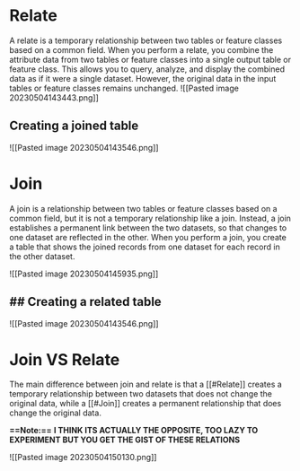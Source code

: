 # Relate
A relate is a temporary relationship between two tables or feature classes based on a common field. When you perform a relate, you combine the attribute data from two tables or feature classes into a single output table or feature class. This allows you to query, analyze, and display the combined data as if it were a single dataset. However, the original data in the input tables or feature classes remains unchanged.
![[Pasted image 20230504143443.png]]

## Creating a joined table

![[Pasted image 20230504143546.png]]

# Join
A join is a relationship between two tables or feature classes based on a common field, but it is not a temporary relationship like a join. Instead, a join establishes a permanent link between the two datasets, so that changes to one dataset are reflected in the other. When you perform a join, you create a table that shows the joined records from one dataset for each record in the other dataset.

![[Pasted image 20230504145935.png]]

## ## Creating a related table

![[Pasted image 20230504143546.png]]

# Join VS Relate
The main difference between join and relate is that a [[#Relate]] creates a temporary relationship between two datasets that does not change the original data, while a [[#Join]] creates a permanent relationship that does change the original data.
 
**==Note:==** **I THINK ITS ACTUALLY THE OPPOSITE, TOO LAZY TO EXPERIMENT BUT YOU GET THE GIST OF THESE RELATIONS**

![[Pasted image 20230504150130.png]]
